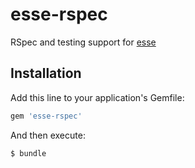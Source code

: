 # esse-rspec

RSpec and testing support for [esse](https://github.com/marcosgz/esse)

## Installation

Add this line to your application's Gemfile:

```ruby
gem 'esse-rspec'
```

And then execute:

```bash
$ bundle
```
